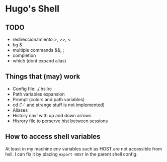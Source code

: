 # Hugo's Shell

## TODO

- redireccionamiento >, >>, <
- bg &
- multiple commands &&, ;
- completion
- which (dont expand alias)

## Things that (may) work

- Config file: ./.hsllrc
- Path variables expansion
- Prompt (colors and path variables)
- cd ('-' and strange stuff is not implemented)
- Aliases
- History nav! with up and down arrows
- Hisrory file to perserve hist between sessions

## How to access shell variables

At least in my machine env variables such as HOST
are not accessible from hsll. I can fix it by
placing `export HOST` in the parent shell config.
